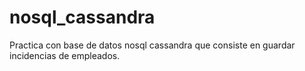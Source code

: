 # nosql_cassandra
Practica con base de datos nosql cassandra que consiste en guardar incidencias de empleados.
